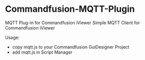 # Commandfusion-MQTT-Plugin
MQTT Plug-in for Commandfusion iViewer
Simple MQTT Client for Commandfusion iViewer

Usage: 
- copy mqtt.js to your Commandfusion GuiDesigner Project
- add mqtt.js in Script Manager

